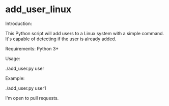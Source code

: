 # add_user_linux

Introduction:

This Python script will add users to a Linux system with a simple command. It's capable of detecting if the user is already added.

Requirements:
  Python 3+
  
Usage:

  ./add_user.py user
  
Example:

  ./add_user.py user1

I'm open to pull requests.
